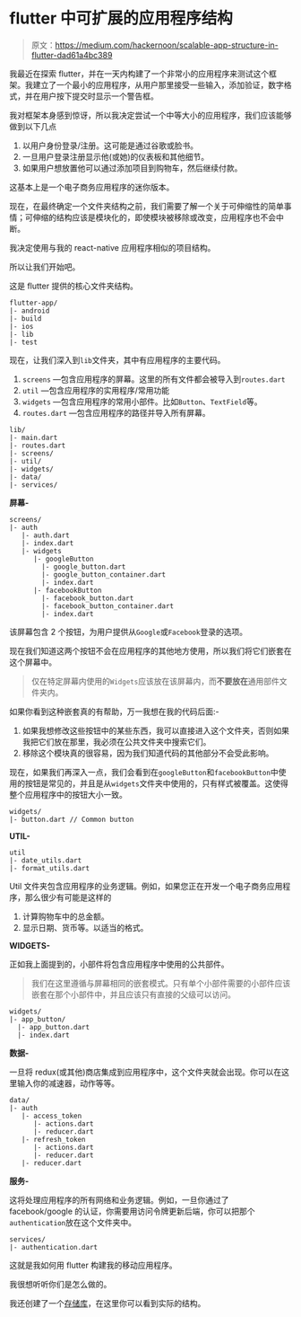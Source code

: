 # flutter 中可扩展的应用程序结构

> 原文：<https://medium.com/hackernoon/scalable-app-structure-in-flutter-dad61a4bc389>

我最近在探索 flutter，并在一天内构建了一个非常小的应用程序来测试这个框架。我建立了一个最小的应用程序，从用户那里接受一些输入，添加验证，数字格式，并在用户按下提交时显示一个警告框。

我对框架本身感到惊讶，所以我决定尝试一个中等大小的应用程序，我们应该能够做到以下几点

1.  以用户身份登录/注册。这可能是通过谷歌或脸书。
2.  一旦用户登录注册显示他(或她)的仪表板和其他细节。
3.  如果用户想放置他可以通过添加项目到购物车，然后继续付款。

这基本上是一个电子商务应用程序的迷你版本。

现在，在最终确定一个文件夹结构之前，我们需要了解一个关于可伸缩性的简单事情；可伸缩的结构应该是模块化的，即使模块被移除或改变，应用程序也不会中断。

我决定使用与我的 react-native 应用程序相似的项目结构。

所以让我们开始吧。

这是 flutter 提供的核心文件夹结构。

```
flutter-app/
|- android
|- build
|- ios
|- lib
|- test
```

现在，让我们深入到`lib`文件夹，其中有应用程序的主要代码。

1.  `screens` —包含应用程序的屏幕。这里的所有文件都会被导入到`routes.dart`
2.  `util` —包含应用程序的实用程序/常用功能
3.  `widgets` —包含应用程序的常用小部件。比如`Button`、`TextField`等。
4.  `routes.dart` —包含应用程序的路径并导入所有屏幕。

```
lib/
|- main.dart
|- routes.dart
|- screens/
|- util/
|- widgets/
|- data/
|- services/
```

**屏幕-**

```
screens/
|- auth
   |- auth.dart
   |- index.dart
   |- widgets
      |- googleButton
        |- google_button.dart
        |- google_button_container.dart
        |- index.dart
      |- facebookButton
        |- facebook_button.dart
        |- facebook_button_container.dart
        |- index.dart
```

该屏幕包含 2 个按钮，为用户提供从`Google`或`Facebook`登录的选项。

现在我们知道这两个按钮不会在应用程序的其他地方使用，所以我们将它们嵌套在这个屏幕中。

> 仅在特定屏幕内使用的`Widgets`应该放在该屏幕内，而**不要放在**通用部件文件夹内。

如果你看到这种嵌套真的有帮助，万一我想在我的代码后面:-

1.  如果我想修改这些按钮中的某些东西，我可以直接进入这个文件夹，否则如果我把它们放在那里，我必须在公共文件夹中搜索它们。
2.  移除这个模块真的很容易，因为我们知道代码的其他部分不会受此影响。

现在，如果我们再深入一点，我们会看到在`googleButton`和`facebookButton`中使用的按钮是常见的，并且是从`widgets`文件夹中使用的，只有样式被覆盖。这使得整个应用程序中的按钮大小一致。

```
widgets/
|- button.dart // Common button
```

**UTIL-**

```
util
|- date_utils.dart
|- format_utils.dart
```

Util 文件夹包含应用程序的业务逻辑。例如，如果您正在开发一个电子商务应用程序，那么很少有可能是这样的

1.  计算购物车中的总金额。
2.  显示日期、货币等。以适当的格式。

**WIDGETS-**

正如我上面提到的，小部件将包含应用程序中使用的公共部件。

> 我们在这里遵循与屏幕相同的嵌套模式。只有单个小部件需要的小部件应该嵌套在那个小部件中，并且应该只有直接的父级可以访问。

```
widgets/
|- app_button/
  |- app_button.dart
  |- index.dart
```

**数据-**

一旦将 redux(或其他)商店集成到应用程序中，这个文件夹就会出现。你可以在这里输入你的减速器，动作等等。

```
data/
|- auth
   |- access_token
      |- actions.dart
      |- reducer.dart
   |- refresh_token
      |- actions.dart
      |- reducer.dart
   |- reducer.dart
```

**服务-**

这将处理应用程序的所有网络和业务逻辑。例如，一旦你通过了 facebook/google 的认证，你需要用访问令牌更新后端，你可以把那个`authentication`放在这个文件夹中。

```
services/
|- authentication.dart
```

这就是我如何用 flutter 构建我的移动应用程序。

我很想听听你们是怎么做的。

我还创建了一个[存储库](https://github.com/jinxac/flutter-folder-structure)，在这里你可以看到实际的结构。